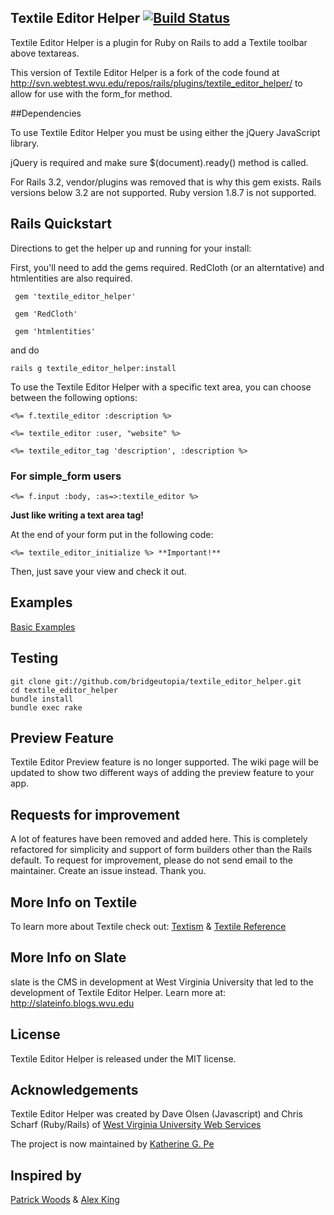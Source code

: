 ## Textile Editor Helper [![Build Status](https://secure.travis-ci.org/bridgeutopia/textile_editor_helper.png)](http://travis-ci.org/bridgeutopia/textile_editor_helper)

Textile Editor Helper is a plugin for Ruby on Rails to add a Textile toolbar above textareas.

This version of Textile Editor Helper is a fork of the code found at http://svn.webtest.wvu.edu/repos/rails/plugins/textile_editor_helper/ to allow for use with the form_for method.


##Dependencies

To use Textile Editor Helper you must be using either the jQuery JavaScript library.

jQuery is required and make sure $(document).ready() method is called.

For Rails 3.2, vendor/plugins was removed that is why this gem exists. Rails versions below 3.2 are not supported. Ruby version 1.8.7 is not supported.


## Rails Quickstart

Directions to get the helper up and running for your install:

First, you'll need to add the gems required. RedCloth (or an alterntative) and htmlentities are also required.

	 gem 'textile_editor_helper'

	 gem 'RedCloth'

	 gem 'htmlentities'

and do

	rails g textile_editor_helper:install

To use the Textile Editor Helper with a specific text area, you can choose between the following options:

    <%= f.textile_editor :description %>

    <%= textile_editor :user, "website" %>

    <%= textile_editor_tag 'description', :description %>

### For simple_form users

    <%= f.input :body, :as=>:textile_editor %>

**Just like writing a text area tag!**

At the end of your form put in the following code:

    <%= textile_editor_initialize %> **Important!**


Then, just save your view and check it out.

## Examples

<a href="https://github.com/bridgeutopia/textile_editor_helper/wiki/Examples" target="_blank">Basic Examples</a>


## Testing

	git clone git://github.com/bridgeutopia/textile_editor_helper.git
	cd textile_editor_helper
	bundle install
	bundle exec rake


## Preview Feature

Textile Editor Preview feature is no longer supported. The wiki page will be updated to show two different ways of adding the preview feature to your app.

## Requests for improvement

A lot of features have been removed and added here. This is completely refactored for simplicity and support of form builders other than the Rails default.
To request for improvement, please do not send email to the maintainer. Create an issue instead. Thank you.


## More Info on Textile

To learn more about Textile check out: <a href="http://www.textism.com/tools/textile/index.php" target="_blank">Textism</a> & <a href="http://hobix.com/textile/" target="_blank">Textile Reference</a>


## More Info on Slate

slate is the CMS in development at West Virginia University that led to the development of Textile Editor Helper. Learn more at: http://slateinfo.blogs.wvu.edu


## License

Textile Editor Helper is released under the MIT license.


## Acknowledgements

Textile Editor Helper was created by Dave Olsen (Javascript) and Chris Scharf (Ruby/Rails) of <a href="http://webservices.wvu.edu/" target="_blank">West Virginia University Web Services</a>

The project is now maintained by <a href="http://blog.bridgeutopiaweb.com" target="_blank">Katherine G. Pe</a>


## Inspired by


<a href="http://www.hakjoon.com/code/38/textile-quicktags-redirect" target="_blank">Patrick Woods</a> &
<a href="http://alexking.org/projects/js-quicktags" target="_blank">Alex King</a>


